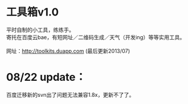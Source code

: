 工具箱v1.0
========
平时自制的小工具，练练手。<br />
寄托在百度云bae，有短网址／二维码生成／天气（开发ing）等等实用工具。<br />
<br />
网址：http://toolkits.duapp.com (最后更新2013/07)<br />

08/22 update：
========
百度迁移新的svn出了问题无法兼容1.8x，更新不了了。
